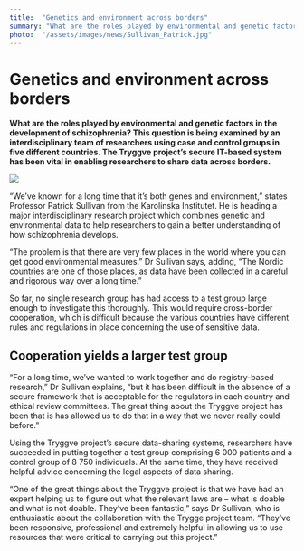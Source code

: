 ```yaml
---
title:  "Genetics and environment across borders" 
summary: "What are the roles played by environmental and genetic factors in the development of schizophrenia? This question is being examined by an interdisciplinary team of researchers in five different countries. The Tryggve secure IT-based system has been vital in enabling researchers to share data across borders."
photo:  "/assets/images/news/Sullivan_Patrick.jpg"
---
```


Genetics and environment across borders
=======================================

**What are the roles played by environmental and genetic factors in the development of schizophrenia? This question is being examined by an interdisciplinary team of researchers using case and control groups in five different countries. The Tryggve project’s secure IT-based system has been vital in enabling researchers to share data across borders.**

<a href="{{ site.baseurl }}/assets/images/news/Sullivan_Patrick.jpg"> <img class="smallpic" src="{{ site.baseurl }}/assets/images/news/Sullivan_Patrick_small.jpg"> </a>

“We’ve known for a long time that it’s both genes and environment,” states Professor Patrick Sullivan from the Karolinska Institutet. He is heading a major interdisciplinary research project which combines genetic and environmental data to help researchers to gain a better understanding of how schizophrenia develops.

“The problem is that there are very few places in the world where you can get good environmental measures.” Dr Sullivan says, adding, “The Nordic countries are one of those places, as data have been collected in a careful and rigorous way over a long time.”

So far, no single research group has had access to a test group large enough to investigate this thoroughly. This would require cross-border cooperation, which is difficult because the various countries have different rules and regulations in place concerning the use of sensitive data.

Cooperation yields a larger test group
--------------------------------------

“For a long time, we’ve wanted to work together and do registry-based research,” Dr Sullivan explains, “but it has been difficult in the absence of a secure framework that is acceptable for the regulators in each country and ethical review committees. The great thing about the Tryggve project has been that is has allowed us to do that in a way that we never really could before.”

Using the Tryggve project’s secure data-sharing systems, researchers have succeeded in putting together a test group comprising 6 000 patients and a control group of 8 750 individuals. At the same time, they have received helpful advice concerning the legal aspects of data sharing.

“One of the great things about the Tryggve project is that we have had an expert helping us to figure out what the relevant laws are – what is doable and what is not doable. They’ve been fantastic,” says Dr Sullivan, who is enthusiastic about the collaboration with the Trygge project team. “They’ve been responsive, professional and extremely helpful in allowing us to use resources that were critical to carrying out this project.”
